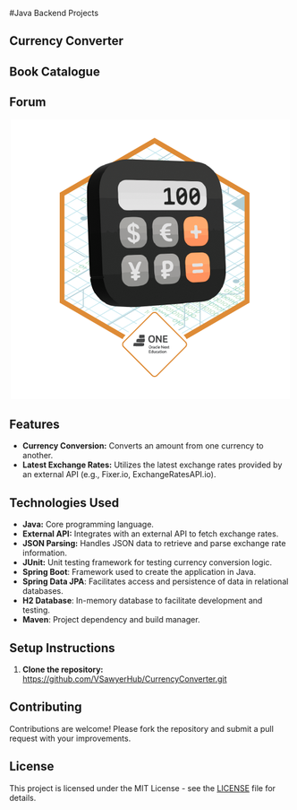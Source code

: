 #Java Backend Projects

## Currency Converter
## Book Catalogue
## Forum

<p align="center">
<img src="https://github.com/VSawyerHub/CurrencyConverter/blob/master/Badge-Conversor.png"/>
</p>

## Features

- **Currency Conversion:** Converts an amount from one currency to another.
- **Latest Exchange Rates:** Utilizes the latest exchange rates provided by an external API (e.g., Fixer.io, ExchangeRatesAPI.io).

## Technologies Used

- **Java:** Core programming language.
- **External API:** Integrates with an external API to fetch exchange rates.
- **JSON Parsing:** Handles JSON data to retrieve and parse exchange rate information.
- **JUnit:** Unit testing framework for testing currency conversion logic.
- **Spring Boot**: Framework used to create the application in Java.
- **Spring Data JPA**: Facilitates access and persistence of data in relational databases.
- **H2 Database**: In-memory database to facilitate development and testing.
- **Maven**: Project dependency and build manager.

## Setup Instructions

1. **Clone the repository:**
https://github.com/VSawyerHub/CurrencyConverter.git

## Contributing

Contributions are welcome! Please fork the repository and submit a pull request with your improvements.

## License

This project is licensed under the MIT License - see the [LICENSE](LICENSE) file for details.

